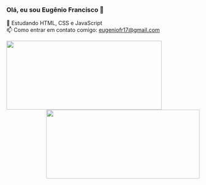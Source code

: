 ###   Olá, eu sou Eugênio Francisco 👋

🌱 Estudando HTML, CSS e JavaScript </br>
📫 Como entrar em contato comigo: eugeniofr17@gmail.com

<div align="center" display="inline-blocks">
  <a href="https://github.com/eugeniofr1">
  <img align="left" height="180em" width="405em" src="https://github-readme-stats.vercel.app/api?username=eugeniofr1&show_icons=true&theme=dracula&include_all_commits=true&count_private=true"/>
  <img align= "right" height="180em" width="400em" src="https://github-readme-stats.vercel.app/api/top-langs/?username=eugeniofr1&layout=compact&langs_count=7&theme=dracula"/>
</div>
